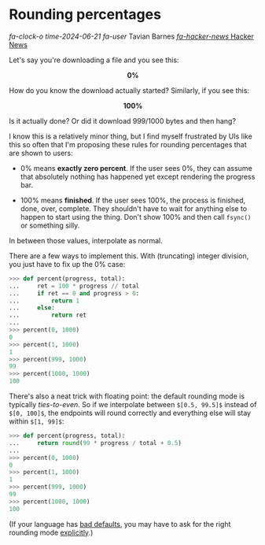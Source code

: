 # Rounding percentages

<div class="infobar">

*fa-clock-o* *time-2024-06-21*
*fa-user* Tavian Barnes
[*fa-hacker-news* Hacker News](https://news.ycombinator.com/item?id=40815086)

</div>

Let's say you're downloading a file and you see this:

<p>
<div style="background: linear-gradient(90deg, var(--sidebar-active) 1%, var(--sidebar-bg) 1%); color: var(--sidebar-fg); text-align: center; font-weight: bold;">
0%
</div>
</p>

How do you know the download actually started?
Similarly, if you see this:

<p>
<div style="background: linear-gradient(90deg, var(--sidebar-active) 100%, var(--sidebar-bg) 100%); color: var(--sidebar-bg); text-align: center; font-weight: bold;">
100%
</div>
</p>

Is it actually done?
Or did it download 999/1000 bytes and then hang?

I know this is a relatively minor thing, but I find myself frustrated by UIs like this so often that I'm proposing these rules for rounding percentages that are shown to users:

- 0% means **exactly zero percent**.
  If the user sees 0%, they can assume that absolutely nothing has happened yet except rendering the progress bar.

- 100% means **finished**.
  If the user sees 100%, the process is finished, done, over, complete.
  They shouldn't have to wait for anything else to happen to start using the thing.
  Don't show 100% and then call `fsync()` or something silly.

In between those values, interpolate as normal.

There are a few ways to implement this.
With (truncating) integer division, you just have to fix up the 0% case:

```python
>>> def percent(progress, total):
...     ret = 100 * progress // total
...     if ret == 0 and progress > 0:
...         return 1
...     else:
...         return ret
...
>>> percent(0, 1000)
0
>>> percent(1, 1000)
1
>>> percent(999, 1000)
99
>>> percent(1000, 1000)
100
```

There's also a neat trick with floating point: the default rounding mode is typically *ties-to-even*.
So if we interpolate between `$[0.5, 99.5]$` instead of `$[0, 100]$`, the endpoints will round correctly and everything else will stay within `$[1, 99]$`:

```python
>>> def percent(progress, total):
...     return round(99 * progress / total + 0.5)
...
>>> percent(0, 1000)
0
>>> percent(1, 1000)
1
>>> percent(999, 1000)
99
>>> percent(1000, 1000)
100
```

(If your language has [bad defaults](https://doc.rust-lang.org/std/primitive.f32.html#method.round), you may have to ask for the right rounding mode [explicitly](https://doc.rust-lang.org/std/primitive.f32.html#method.round_ties_even).)
